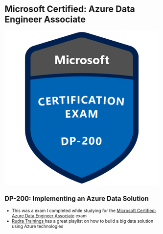 # Microsoft Certified: Azure Data Engineer Associate

<p align="center">
  <img style="height=200px" src="../src/dp-200.png"/>
</p>

## DP-200: Implementing an Azure Data Solution
- This was a exam I completed while studying for the [Microsoft Certified: Azure Data Engineer Associate](https://docs.microsoft.com/en-us/learn/certifications/azure-data-engineer) exam
- [Rudra Trainings ](https://www.youtube.com/playlist?list=PLiduTVoXzeTAkbUlfiE7UIL9LE8Bo4_jm) has a great playlist on how to build a big data solution using Azure technologies

